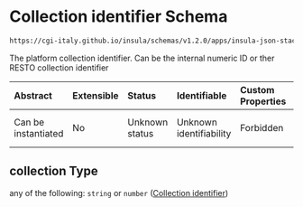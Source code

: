 # Collection identifier Schema

```txt
https://cgi-italy.github.io/insula/schemas/v1.2.0/apps/insula-json-stac-collection-dataset.schema.json#/properties/collection
```

The platform collection identifier. Can be the internal numeric ID or ther RESTO collection identifier

| Abstract            | Extensible | Status         | Identifiable            | Custom Properties | Additional Properties | Access Restrictions | Defined In                                                                                                                               |
| :------------------ | :--------- | :------------- | :---------------------- | :---------------- | :-------------------- | :------------------ | :--------------------------------------------------------------------------------------------------------------------------------------- |
| Can be instantiated | No         | Unknown status | Unknown identifiability | Forbidden         | Allowed               | none                | [insula-json-stac-collection-dataset.schema.json\*](schemas/apps/insula-json-stac-collection-dataset.schema.json) |

## collection Type

any of the following: `string` or `number` ([Collection identifier](insula-json-stac-collection-dataset-properties-collection-identifier.md))
